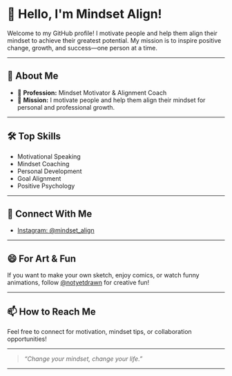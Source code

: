 # 👋 Hello, I'm Mindset Align!

Welcome to my GitHub profile! I motivate people and help them align their mindset to achieve their greatest potential. My mission is to inspire positive change, growth, and success—one person at a time.

---

## 🚀 About Me

- 💼 **Profession:** Mindset Motivator & Alignment Coach
- 🎯 **Mission:** I motivate people and help them align their mindset for personal and professional growth.

---

## 🛠️ Top Skills

- Motivational Speaking
- Mindset Coaching
- Personal Development
- Goal Alignment
- Positive Psychology

---

## 🌟 Connect With Me

- [Instagram: @mindset_align](https://www.instagram.com/mindset_align?utm_source=ig_web_button_share_sheet&igsh=ZDNlZDc0MzIxNw==)

---

## 😄 For Art & Fun

If you want to make your own sketch, enjoy comics, or watch funny animations, follow [@notyetdrawn](https://www.instagram.com/notyetdrawn) for creative fun!

---

## 📫 How to Reach Me

Feel free to connect for motivation, mindset tips, or collaboration opportunities!

---

> *“Change your mindset, change your life.”*

---

<!--
Personalize this README further by sharing your favorite projects, achievements, or other social links!
-->
